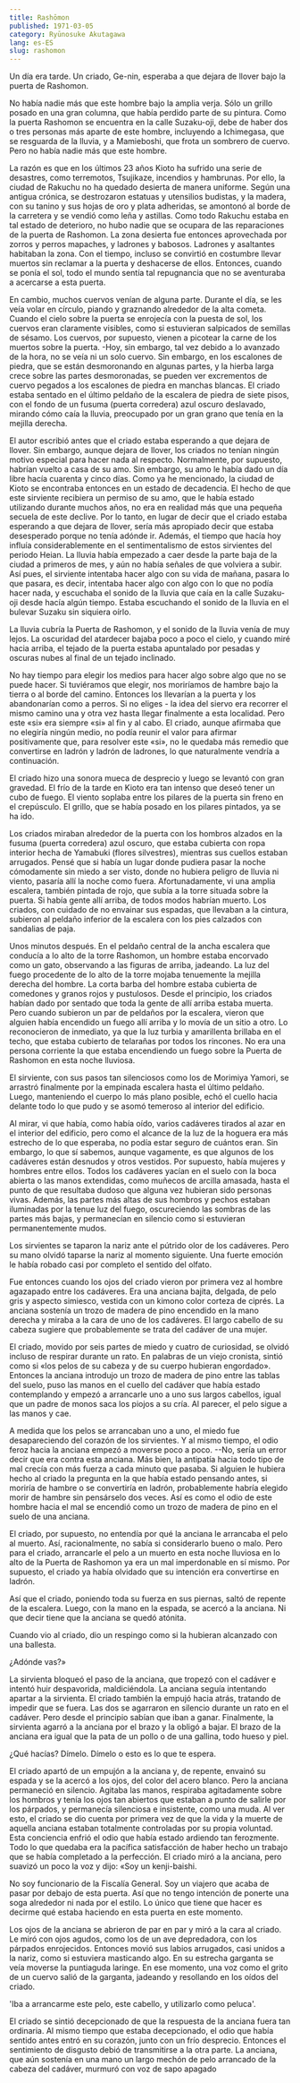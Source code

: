 ```yaml
---
title: Rashōmon
published: 1971-03-05
category: Ryūnosuke Akutagawa
lang: es-ES
slug: rashomon
---
```


Un día era tarde. Un criado, Ge-nin, esperaba a que dejara de llover bajo la puerta de Rashomon.

No había nadie más que este hombre bajo la amplia verja. Sólo un grillo posado en una gran columna, que había perdido parte de su pintura. Como la puerta Rashomon se encuentra en la calle Suzaku-oji, debe de haber dos o tres personas más aparte de este hombre, incluyendo a Ichimegasa, que se resguarda de la lluvia, y a Mamieboshi, que frota un sombrero de cuervo. Pero no había nadie más que este hombre.

La razón es que en los últimos 23 años Kioto ha sufrido una serie de desastres, como terremotos, Tsujikaze, incendios y hambrunas. Por ello, la ciudad de Rakuchu no ha quedado desierta de manera uniforme. Según una antigua crónica, se destrozaron estatuas y utensilios budistas, y la madera, con su tanino y sus hojas de oro y plata adheridas, se amontonó al borde de la carretera y se vendió como leña y astillas. Como todo Rakuchu estaba en tal estado de deterioro, no hubo nadie que se ocupara de las reparaciones de la puerta de Rashomon. La zona desierta fue entonces aprovechada por zorros y perros mapaches, y ladrones y babosos. Ladrones y asaltantes habitaban la zona. Con el tiempo, incluso se convirtió en costumbre llevar muertos sin reclamar a la puerta y deshacerse de ellos. Entonces, cuando se ponía el sol, todo el mundo sentía tal repugnancia que no se aventuraba a acercarse a esta puerta.

En cambio, muchos cuervos venían de alguna parte. Durante el día, se les veía volar en círculo, piando y graznando alrededor de la alta cometa. Cuando el cielo sobre la puerta se enrojecía con la puesta de sol, los cuervos eran claramente visibles, como si estuvieran salpicados de semillas de sésamo. Los cuervos, por supuesto, vienen a picotear la carne de los muertos sobre la puerta. -Hoy, sin embargo, tal vez debido a lo avanzado de la hora, no se veía ni un solo cuervo. Sin embargo, en los escalones de piedra, que se están desmoronando en algunas partes, y la hierba larga crece sobre las partes desmoronadas, se pueden ver excrementos de cuervo pegados a los escalones de piedra en manchas blancas. El criado estaba sentado en el último peldaño de la escalera de piedra de siete pisos, con el fondo de un fusuma (puerta corredera) azul oscuro deslavado, mirando cómo caía la lluvia, preocupado por un gran grano que tenía en la mejilla derecha.

El autor escribió antes que el criado estaba esperando a que dejara de llover. Sin embargo, aunque dejara de llover, los criados no tenían ningún motivo especial para hacer nada al respecto. Normalmente, por supuesto, habrían vuelto a casa de su amo. Sin embargo, su amo le había dado un día libre hacía cuarenta y cinco días. Como ya he mencionado, la ciudad de Kioto se encontraba entonces en un estado de decadencia. El hecho de que este sirviente recibiera un permiso de su amo, que le había estado utilizando durante muchos años, no era en realidad más que una pequeña secuela de este declive. Por lo tanto, en lugar de decir que el criado estaba esperando a que dejara de llover, sería más apropiado decir que estaba desesperado porque no tenía adónde ir. Además, el tiempo que hacía hoy influía considerablemente en el sentimentalismo de estos sirvientes del periodo Heian. La lluvia había empezado a caer desde la parte baja de la ciudad a primeros de mes, y aún no había señales de que volviera a subir. Así pues, el sirviente intentaba hacer algo con su vida de mañana, pasara lo que pasara, es decir, intentaba hacer algo con algo con lo que no podía hacer nada, y escuchaba el sonido de la lluvia que caía en la calle Suzaku-oji desde hacía algún tiempo. Estaba escuchando el sonido de la lluvia en el bulevar Suzaku sin siquiera oírlo.

La lluvia cubría la Puerta de Rashomon, y el sonido de la lluvia venía de muy lejos. La oscuridad del atardecer bajaba poco a poco el cielo, y cuando miré hacia arriba, el tejado de la puerta estaba apuntalado por pesadas y oscuras nubes al final de un tejado inclinado.

No hay tiempo para elegir los medios para hacer algo sobre algo que no se puede hacer. Si tuviéramos que elegir, nos moriríamos de hambre bajo la tierra o al borde del camino. Entonces los llevarían a la puerta y los abandonarían como a perros. Si no eliges - la idea del siervo era recorrer el mismo camino una y otra vez hasta llegar finalmente a esta localidad. Pero este «si» era siempre «si» al fin y al cabo. El criado, aunque afirmaba que no elegiría ningún medio, no podía reunir el valor para afirmar positivamente que, para resolver este «si», no le quedaba más remedio que convertirse en ladrón y ladrón de ladrones, lo que naturalmente vendría a continuación.

El criado hizo una sonora mueca de desprecio y luego se levantó con gran gravedad. El frío de la tarde en Kioto era tan intenso que deseó tener un cubo de fuego. El viento soplaba entre los pilares de la puerta sin freno en el crepúsculo. El grillo, que se había posado en los pilares pintados, ya se ha ido.

Los criados miraban alrededor de la puerta con los hombros alzados en la fusuma (puerta corredera) azul oscuro, que estaba cubierta con ropa interior hecha de Yamabuki (flores silvestres), mientras sus cuellos estaban arrugados. Pensé que si había un lugar donde pudiera pasar la noche cómodamente sin miedo a ser visto, donde no hubiera peligro de lluvia ni viento, pasaría allí la noche como fuera. Afortunadamente, vi una amplia escalera, también pintada de rojo, que subía a la torre situada sobre la puerta. Si había gente allí arriba, de todos modos habrían muerto. Los criados, con cuidado de no envainar sus espadas, que llevaban a la cintura, subieron al peldaño inferior de la escalera con los pies calzados con sandalias de paja.

Unos minutos después. En el peldaño central de la ancha escalera que conducía a lo alto de la torre Rashomon, un hombre estaba encorvado como un gato, observando a las figuras de arriba, jadeando. La luz del fuego procedente de lo alto de la torre mojaba tenuemente la mejilla derecha del hombre. La corta barba del hombre estaba cubierta de comedones y granos rojos y pustulosos. Desde el principio, los criados habían dado por sentado que toda la gente de allí arriba estaba muerta. Pero cuando subieron un par de peldaños por la escalera, vieron que alguien había encendido un fuego allí arriba y lo movía de un sitio a otro. Lo reconocieron de inmediato, ya que la luz turbia y amarillenta brillaba en el techo, que estaba cubierto de telarañas por todos los rincones. No era una persona corriente la que estaba encendiendo un fuego sobre la Puerta de Rashomon en esta noche lluviosa.

El sirviente, con sus pasos tan silenciosos como los de Morimiya Yamori, se arrastró finalmente por la empinada escalera hasta el último peldaño. Luego, manteniendo el cuerpo lo más plano posible, echó el cuello hacia delante todo lo que pudo y se asomó temeroso al interior del edificio.

Al mirar, vi que había, como había oído, varios cadáveres tirados al azar en el interior del edificio, pero como el alcance de la luz de la hoguera era más estrecho de lo que esperaba, no podía estar seguro de cuántos eran. Sin embargo, lo que sí sabemos, aunque vagamente, es que algunos de los cadáveres están desnudos y otros vestidos. Por supuesto, había mujeres y hombres entre ellos. Todos los cadáveres yacían en el suelo con la boca abierta o las manos extendidas, como muñecos de arcilla amasada, hasta el punto de que resultaba dudoso que alguna vez hubieran sido personas vivas. Además, las partes más altas de sus hombros y pechos estaban iluminadas por la tenue luz del fuego, oscureciendo las sombras de las partes más bajas, y permanecían en silencio como si estuvieran permanentemente mudos.

Los sirvientes se taparon la nariz ante el pútrido olor de los cadáveres. Pero su mano olvidó taparse la nariz al momento siguiente. Una fuerte emoción le había robado casi por completo el sentido del olfato.

Fue entonces cuando los ojos del criado vieron por primera vez al hombre agazapado entre los cadáveres. Era una anciana bajita, delgada, de pelo gris y aspecto simiesco, vestida con un kimono color corteza de ciprés. La anciana sostenía un trozo de madera de pino encendido en la mano derecha y miraba a la cara de uno de los cadáveres. El largo cabello de su cabeza sugiere que probablemente se trata del cadáver de una mujer.

El criado, movido por seis partes de miedo y cuatro de curiosidad, se olvidó incluso de respirar durante un rato. En palabras de un viejo cronista, sintió como si «los pelos de su cabeza y de su cuerpo hubieran engordado». Entonces la anciana introdujo un trozo de madera de pino entre las tablas del suelo, puso las manos en el cuello del cadáver que había estado contemplando y empezó a arrancarle uno a uno sus largos cabellos, igual que un padre de monos saca los piojos a su cría. Al parecer, el pelo sigue a las manos y cae.

A medida que los pelos se arrancaban uno a uno, el miedo fue desapareciendo del corazón de los sirvientes. Y al mismo tiempo, el odio feroz hacia la anciana empezó a moverse poco a poco. --No, sería un error decir que era contra esta anciana. Más bien, la antipatía hacia todo tipo de mal crecía con más fuerza a cada minuto que pasaba. Si alguien le hubiera hecho al criado la pregunta en la que había estado pensando antes, si moriría de hambre o se convertiría en ladrón, probablemente habría elegido morir de hambre sin pensárselo dos veces. Así es como el odio de este hombre hacia el mal se encendió como un trozo de madera de pino en el suelo de una anciana.

El criado, por supuesto, no entendía por qué la anciana le arrancaba el pelo al muerto. Así, racionalmente, no sabía si considerarlo bueno o malo. Pero para el criado, arrancarle el pelo a un muerto en esta noche lluviosa en lo alto de la Puerta de Rashomon ya era un mal imperdonable en sí mismo. Por supuesto, el criado ya había olvidado que su intención era convertirse en ladrón.

Así que el criado, poniendo toda su fuerza en sus piernas, saltó de repente de la escalera. Luego, con la mano en la espada, se acercó a la anciana. Ni que decir tiene que la anciana se quedó atónita.

Cuando vio al criado, dio un respingo como si la hubieran alcanzado con una ballesta.

¿Adónde vas?»

La sirvienta bloqueó el paso de la anciana, que tropezó con el cadáver e intentó huir despavorida, maldiciéndola. La anciana seguía intentando apartar a la sirvienta. El criado también la empujó hacia atrás, tratando de impedir que se fuera. Las dos se agarraron en silencio durante un rato en el cadáver. Pero desde el principio sabían que iban a ganar. Finalmente, la sirvienta agarró a la anciana por el brazo y la obligó a bajar. El brazo de la anciana era igual que la pata de un pollo o de una gallina, todo hueso y piel.

¿Qué hacías? Dímelo. Dímelo o esto es lo que te espera.

El criado apartó de un empujón a la anciana y, de repente, envainó su espada y se la acercó a los ojos, del color del acero blanco. Pero la anciana permaneció en silencio. Agitaba las manos, respiraba agitadamente sobre los hombros y tenía los ojos tan abiertos que estaban a punto de salirle por los párpados, y permanecía silenciosa e insistente, como una muda. Al ver esto, el criado se dio cuenta por primera vez de que la vida y la muerte de aquella anciana estaban totalmente controladas por su propia voluntad. Esta conciencia enfrió el odio que había estado ardiendo tan ferozmente. Todo lo que quedaba era la pacífica satisfacción de haber hecho un trabajo que se había completado a la perfección. El criado miró a la anciana, pero suavizó un poco la voz y dijo: «Soy un kenji-baishi.

No soy funcionario de la Fiscalía General. Soy un viajero que acaba de pasar por debajo de esta puerta. Así que no tengo intención de ponerte una soga alrededor ni nada por el estilo. Lo único que tiene que hacer es decirme qué estaba haciendo en esta puerta en este momento.

Los ojos de la anciana se abrieron de par en par y miró a la cara al criado. Le miró con ojos agudos, como los de un ave depredadora, con los párpados enrojecidos. Entonces movió sus labios arrugados, casi unidos a la nariz, como si estuviera masticando algo. En su estrecha garganta se veía moverse la puntiaguda laringe. En ese momento, una voz como el grito de un cuervo salió de la garganta, jadeando y resollando en los oídos del criado.

'Iba a arrancarme este pelo, este cabello, y utilizarlo como peluca'.

El criado se sintió decepcionado de que la respuesta de la anciana fuera tan ordinaria. Al mismo tiempo que estaba decepcionado, el odio que había sentido antes entró en su corazón, junto con un frío desprecio. Entonces el sentimiento de disgusto debió de transmitirse a la otra parte. La anciana, que aún sostenía en una mano un largo mechón de pelo arrancado de la cabeza del cadáver, murmuró con voz de sapo apagado
